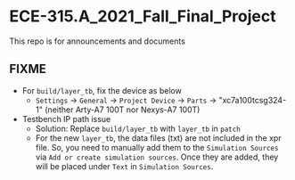 # ECE-315.A_2021_Fall_Final_Project

This repo is for announcements and documents

## FIXME
- For `build/layer_tb`, fix the device as below
  - `Settings` -> `General` -> `Project Device` -> `Parts` -> "xc7a100tcsg324-1" (neither Arty-A7 100T nor Nexys-A7 100T)
- Testbench IP path issue
  - Solution: Replace `build/layer_tb` with `layer_tb` in `patch`
  - For the new `layer_tb`, the data files (txt) are not included in the xpr file. So, you need to manually add them to the `Simulation Sources` via `Add or create simulation sources`. Once they are added, they will be placed under `Text` in `Simulation Sources`.
